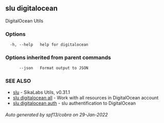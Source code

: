 ## slu digitalocean

DigitalOcean Utils

### Options

```
  -h, --help   help for digitalocean
```

### Options inherited from parent commands

```
      --json   Format output to JSON
```

### SEE ALSO

* [slu](slu.md)	 - SikaLabs Utils, v0.31.1
* [slu digitalocean all](slu_digitalocean_all.md)	 - Work with all resources in DigitalOcean account
* [slu digitalocean auth](slu_digitalocean_auth.md)	 - slu authentification to DigitalOcean

###### Auto generated by spf13/cobra on 29-Jan-2022
